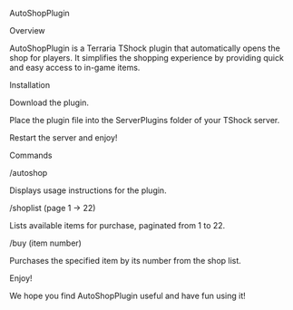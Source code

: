 AutoShopPlugin

Overview

AutoShopPlugin is a Terraria TShock plugin that automatically opens the shop for players. It simplifies the shopping experience by providing quick and easy access to in-game items.

Installation

Download the plugin.

Place the plugin file into the ServerPlugins folder of your TShock server.

Restart the server and enjoy!

Commands

/autoshop

Displays usage instructions for the plugin.



/shoplist (page 1 → 22)

Lists available items for purchase, paginated from 1 to 22.



/buy (item number)

Purchases the specified item by its number from the shop list.



Enjoy!

We hope you find AutoShopPlugin useful and have fun using it!
